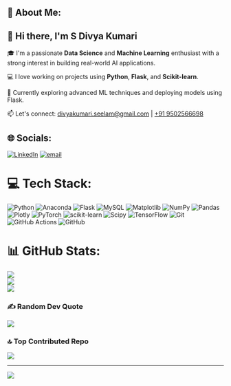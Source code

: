 <!-- About Me Section -->
<h2>💫 About Me:</h2>

<h2>👋 Hi there, I'm <strong>S Divya Kumari</strong></h2>

<p>🎓 I'm a passionate <strong>Data Science</strong> and <strong>Machine Learning</strong> enthusiast with a strong interest in building real-world AI applications.</p>

<p>💻 I love working on projects using <strong>Python</strong>, <strong>Flask</strong>, and <strong>Scikit-learn</strong>.</p>

<p>🚀 Currently exploring advanced ML techniques and deploying models using Flask.</p>

<p>📫 Let's connect: 
  <a href="mailto:divyakumari.seelam@gmail.com">divyakumari.seelam@gmail.com</a> | 
  <a href="tel:+919502566698">+91 9502566698</a>
</p>

## 🌐 Socials:
[![LinkedIn](https://img.shields.io/badge/LinkedIn-%230077B5.svg?logo=linkedin&logoColor=white)](https://www.linkedin.com/in/seelam-divya/) 
[![email](https://img.shields.io/badge/Email-D14836?logo=gmail&logoColor=white)](mailto:divyakumari.seelam@gmail.com)

# 💻 Tech Stack:
![Python](https://img.shields.io/badge/python-3670A0?style=for-the-badge&logo=python&logoColor=ffdd54) ![Anaconda](https://img.shields.io/badge/Anaconda-%2344A833.svg?style=for-the-badge&logo=anaconda&logoColor=white) ![Flask](https://img.shields.io/badge/flask-%23000.svg?style=for-the-badge&logo=flask&logoColor=white) ![MySQL](https://img.shields.io/badge/mysql-4479A1.svg?style=for-the-badge&logo=mysql&logoColor=white) ![Matplotlib](https://img.shields.io/badge/Matplotlib-%23ffffff.svg?style=for-the-badge&logo=Matplotlib&logoColor=black) ![NumPy](https://img.shields.io/badge/numpy-%23013243.svg?style=for-the-badge&logo=numpy&logoColor=white) ![Pandas](https://img.shields.io/badge/pandas-%23150458.svg?style=for-the-badge&logo=pandas&logoColor=white) ![Plotly](https://img.shields.io/badge/Plotly-%233F4F75.svg?style=for-the-badge&logo=plotly&logoColor=white) ![PyTorch](https://img.shields.io/badge/PyTorch-%23EE4C2C.svg?style=for-the-badge&logo=PyTorch&logoColor=white) ![scikit-learn](https://img.shields.io/badge/scikit--learn-%23F7931E.svg?style=for-the-badge&logo=scikit-learn&logoColor=white) ![Scipy](https://img.shields.io/badge/SciPy-%230C55A5.svg?style=for-the-badge&logo=scipy&logoColor=%white) ![TensorFlow](https://img.shields.io/badge/TensorFlow-%23FF6F00.svg?style=for-the-badge&logo=TensorFlow&logoColor=white) ![Git](https://img.shields.io/badge/git-%23F05033.svg?style=for-the-badge&logo=git&logoColor=white) ![GitHub Actions](https://img.shields.io/badge/github%20actions-%232671E5.svg?style=for-the-badge&logo=githubactions&logoColor=white) ![GitHub](https://img.shields.io/badge/github-%23121011.svg?style=for-the-badge&logo=github&logoColor=white)
# 📊 GitHub Stats:
![](https://github-readme-stats.vercel.app/api?username=seelamdivya23&theme=radical&hide_border=true&include_all_commits=false&count_private=false)<br/>
![](https://nirzak-streak-stats.vercel.app/?user=seelamdivya23&theme=radical&hide_border=true)<br/>
![](https://github-readme-stats.vercel.app/api/top-langs/?username=seelamdivya23&theme=radical&hide_border=true&include_all_commits=false&count_private=false&layout=compact)

### ✍️ Random Dev Quote
![](https://quotes-github-readme.vercel.app/api?type=horizontal&theme=radical)

### 🔝 Top Contributed Repo
![](https://github-contributor-stats.vercel.app/api?username=seelamdivya23&limit=5&theme=radical&combine_all_yearly_contributions=true)

---
[![](https://visitcount.itsvg.in/api?id=seelamdivya23&icon=4&color=0)](https://visitcount.itsvg.in)




